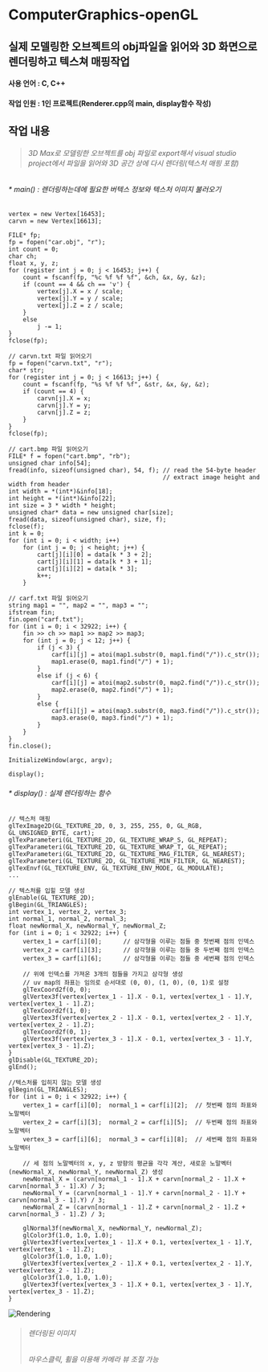 # ComputerGraphics-openGL
## 실제 모델링한 오브젝트의 obj파일을 읽어와 3D 화면으로 렌더링하고 텍스쳐 매핑작업

#### 사용 언어 : C, C++
#### 작업 인원 : 1인 프로젝트(Renderer.cpp의 main, display함수 작성)

## 작업 내용
> ###### 3D Max로 모델링한 오브젝트를 obj 파일로 export해서 visual studio project에서 파일을 읽어와 3D 공간 상에 다시 렌더링(텍스처 매핑 포함)

###### * main() : 렌더링하는데에 필요한 버텍스 정보와 텍스처 이미지 불러오기
	vertex = new Vertex[16453];
	carvn = new Vertex[16613];

	FILE* fp;
	fp = fopen("car.obj", "r");
	int count = 0;
	char ch;
	float x, y, z;
	for (register int j = 0; j < 16453; j++) {
		count = fscanf(fp, "%c %f %f %f", &ch, &x, &y, &z);
		if (count == 4 && ch == 'v') {
			vertex[j].X = x / scale;
			vertex[j].Y = y / scale;
			vertex[j].Z = z / scale;
		}
		else
			j -= 1;
	}
	fclose(fp);

	// carvn.txt 파일 읽어오기
	fp = fopen("carvn.txt", "r");
	char* str;
	for (register int j = 0; j < 16613; j++) {
		count = fscanf(fp, "%s %f %f %f", &str, &x, &y, &z);
		if (count == 4) {
			carvn[j].X = x;
			carvn[j].Y = y;
			carvn[j].Z = z;
		}
	}
	fclose(fp);

	// cart.bmp 파일 읽어오기
	FILE* f = fopen("cart.bmp", "rb");
	unsigned char info[54];
	fread(info, sizeof(unsigned char), 54, f); // read the 54-byte header
											   // extract image height and width from header 
	int width = *(int*)&info[18];
	int height = *(int*)&info[22];
	int size = 3 * width * height;
	unsigned char* data = new unsigned char[size];
	fread(data, sizeof(unsigned char), size, f);
	fclose(f);
	int k = 0;
	for (int i = 0; i < width; i++)
		for (int j = 0; j < height; j++) {
			cart[j][i][0] = data[k * 3 + 2];
			cart[j][i][1] = data[k * 3 + 1];
			cart[j][i][2] = data[k * 3];
			k++;
		}

	// carf.txt 파일 읽어오기
	string map1 = "", map2 = "", map3 = "";
	ifstream fin;
	fin.open("carf.txt");
	for (int i = 0; i < 32922; i++) {
		fin >> ch >> map1 >> map2 >> map3;
		for (int j = 0; j < 12; j++) {
			if (j < 3) {
				carf[i][j] = atoi(map1.substr(0, map1.find("/")).c_str());
				map1.erase(0, map1.find("/") + 1);
			}
			else if (j < 6) {
				carf[i][j] = atoi(map2.substr(0, map2.find("/")).c_str());
				map2.erase(0, map2.find("/") + 1);
			}
			else {
				carf[i][j] = atoi(map3.substr(0, map3.find("/")).c_str());
				map3.erase(0, map3.find("/") + 1);
			}
		}
	}
	fin.close();

	InitializeWindow(argc, argv);

	display();

###### * display() : 실제 렌더링하는 함수
	// 텍스처 매핑
	glTexImage2D(GL_TEXTURE_2D, 0, 3, 255, 255, 0, GL_RGB, GL_UNSIGNED_BYTE, cart);
	glTexParameteri(GL_TEXTURE_2D, GL_TEXTURE_WRAP_S, GL_REPEAT);
	glTexParameteri(GL_TEXTURE_2D, GL_TEXTURE_WRAP_T, GL_REPEAT);
	glTexParameteri(GL_TEXTURE_2D, GL_TEXTURE_MAG_FILTER, GL_NEAREST);
	glTexParameteri(GL_TEXTURE_2D, GL_TEXTURE_MIN_FILTER, GL_NEAREST);
	glTexEnvf(GL_TEXTURE_ENV, GL_TEXTURE_ENV_MODE, GL_MODULATE);
	...
	
	// 텍스처를 입힐 모델 생성
	glEnable(GL_TEXTURE_2D);
	glBegin(GL_TRIANGLES);
	int vertex_1, vertex_2, vertex_3;
	int normal_1, normal_2, normal_3;
	float newNormal_X, newNormal_Y, newNormal_Z;
	for (int i = 0; i < 32922; i++) {
		vertex_1 = carf[i][0];		// 삼각형을 이루는 점들 중 첫번째 점의 인덱스
		vertex_2 = carf[i][3];		// 삼각형을 이루는 점들 중 두번째 점의 인덱스
		vertex_3 = carf[i][6];		// 삼각형을 이루는 점들 중 세번째 점의 인덱스

		// 위에 인덱스를 가져온 3개의 점들을 가지고 삼각형 생성
		// uv map의 좌표는 임의로 순서대로 (0, 0), (1, 0), (0, 1)로 설정
		glTexCoord2f(0, 0);
		glVertex3f(vertex[vertex_1 - 1].X - 0.1, vertex[vertex_1 - 1].Y, vertex[vertex_1 - 1].Z);			  
		glTexCoord2f(1, 0);				  
		glVertex3f(vertex[vertex_2 - 1].X - 0.1, vertex[vertex_2 - 1].Y, vertex[vertex_2 - 1].Z);
		glTexCoord2f(0, 1);				  
		glVertex3f(vertex[vertex_3 - 1].X - 0.1, vertex[vertex_3 - 1].Y, vertex[vertex_3 - 1].Z);
	}
	glDisable(GL_TEXTURE_2D);
	glEnd();

	//텍스처를 입히지 않는 모델 생성
	glBegin(GL_TRIANGLES);
	for (int i = 0; i < 32922; i++) {
		vertex_1 = carf[i][0];	normal_1 = carf[i][2];	// 첫번째 점의 좌표와 노말벡터
		vertex_2 = carf[i][3];	normal_2 = carf[i][5];	// 두번째 점의 좌표와 노말벡터
		vertex_3 = carf[i][6];	normal_3 = carf[i][8];	// 세번째 점의 좌표와 노말벡터
		
		// 세 점의 노말벡터의 x, y, z 방향의 평균을 각각 계산, 새로운 노말벡터 (newNormal_X, newNormal_Y, newNormal_Z) 생성
		newNormal_X = (carvn[normal_1 - 1].X + carvn[normal_2 - 1].X + carvn[normal_3 - 1].X) / 3;
		newNormal_Y = (carvn[normal_1 - 1].Y + carvn[normal_2 - 1].Y + carvn[normal_3 - 1].Y) / 3;
		newNormal_Z = (carvn[normal_1 - 1].Z + carvn[normal_2 - 1].Z + carvn[normal_3 - 1].Z) / 3;
		
		glNormal3f(newNormal_X, newNormal_Y, newNormal_Z);
		glColor3f(1.0, 1.0, 1.0);
		glVertex3f(vertex[vertex_1 - 1].X + 0.1, vertex[vertex_1 - 1].Y, vertex[vertex_1 - 1].Z);
		glColor3f(1.0, 1.0, 1.0);
		glVertex3f(vertex[vertex_2 - 1].X + 0.1, vertex[vertex_2 - 1].Y, vertex[vertex_2 - 1].Z);
		glColor3f(1.0, 1.0, 1.0);
		glVertex3f(vertex[vertex_3 - 1].X + 0.1, vertex[vertex_3 - 1].Y, vertex[vertex_3 - 1].Z);
	}

![Rendering](https://user-images.githubusercontent.com/75113789/101245493-a334f400-3750-11eb-8be6-56890f5ec8b3.PNG)
> ###### 렌더링된 이미지
> ###### 마우스클릭, 휠을 이용해 카메라 뷰 조절 가능
